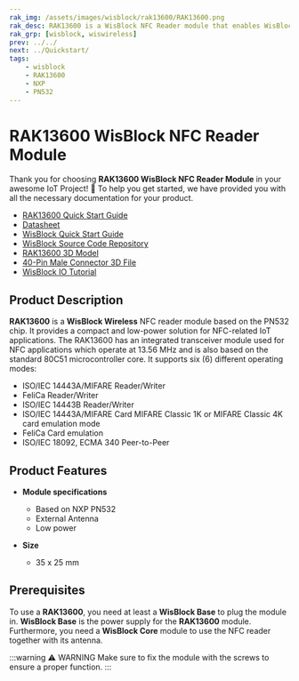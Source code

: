 ```yaml
---
rak_img: /assets/images/wisblock/rak13600/RAK13600.png
rak_desc: RAK13600 is a WisBlock NFC Reader module that enables WisBlock projects to scan NFC and RFID-enabled devices, as well as tags.
rak_grp: [wisblock, wiswireless]
prev: ../../
next: ../Quickstart/
tags:
    - wisblock
    - RAK13600
    - NXP
    - PN532
---
```


# RAK13600 WisBlock NFC Reader Module

Thank you for choosing **RAK13600 WisBlock NFC Reader Module** in your awesome IoT Project! 🎉 To help you get started, we have provided you with all the necessary documentation for your product.

* [RAK13600 Quick Start Guide](../Quickstart/)
* [Datasheet](../Datasheet/)
* <a href="../../Quickstart/" target="_blank">WisBlock Quick Start Guide</a>
* [WisBlock Source Code Repository](https://github.com/RAKWireless/WisBlock/)
* [RAK13600 3D Model](https://downloads.rakwireless.com/3D_File/WisBlock/3D_RAK13600.stp)
* [40-Pin Male Connector 3D File](https://downloads.rakwireless.com/3D_File/Accessory/WisConnector/M40S1003K6M.stp)
* [WisBlock IO Tutorial](/Knowledge-Hub/Learn/WisBlock-IO-Tutorial/)


## Product Description

**RAK13600** is a **WisBlock Wireless** NFC reader module based on the PN532 chip. It provides a compact and low-power solution for NFC-related IoT applications. The RAK13600 has an integrated transceiver module used for NFC applications which operate at 13.56&nbsp;MHz and is also based on the standard 80C51 microcontroller core. It supports six (6) different operating modes:


- ISO/IEC 14443A/MIFARE Reader/Writer
- FeliCa Reader/Writer
- ISO/IEC 14443B Reader/Writer
- ISO/IEC 14443A/MIFARE Card MIFARE Classic 1K or MIFARE Classic 4K card emulation mode
- FeliCa Card emulation
- ISO/IEC 18092, ECMA 340 Peer-to-Peer

## Product Features


* **Module specifications**
    * Based on NXP PN532
    * External Antenna
    * Low power

* **Size**
    * 35 x 25&nbsp;mm

## Prerequisites

To use a **RAK13600**, you need at least a **WisBlock Base** to plug the module in. **WisBlock Base** is the power supply for the **RAK13600** module. Furthermore, you need a **WisBlock Core** module to use the NFC reader together with its antenna.

:::warning ⚠️ WARNING
Make sure to fix the module with the screws to ensure a proper function.
:::